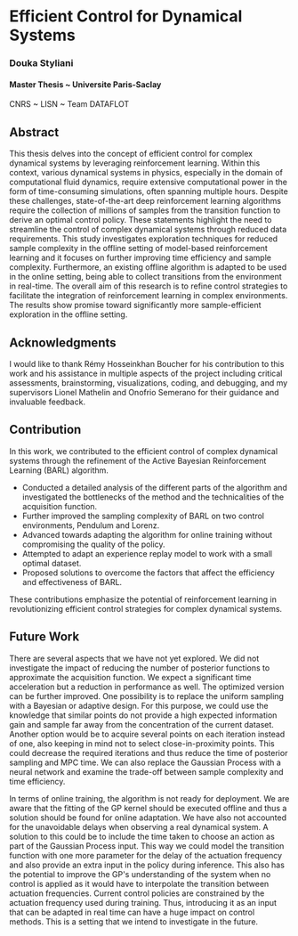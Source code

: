 # Efficient Control for Dynamical Systems

### Douka Styliani
#### Master Thesis ~ Universite Paris-Saclay
CNRS ~ LISN ~ Team DATAFLOT


## Abstract
This thesis delves into the concept of efficient control for complex dynamical systems by leveraging reinforcement learning. Within this context, various dynamical systems in physics, especially in the domain of computational fluid dynamics, require extensive computational power in the form of time-consuming simulations, often spanning multiple hours. Despite these challenges, state-of-the-art deep reinforcement learning algorithms require the collection of millions of samples from the transition function to derive an optimal control policy. These statements highlight the need to streamline the control of complex dynamical systems through reduced data requirements. This study investigates exploration techniques for reduced sample complexity in the offline setting of model-based reinforcement learning and it focuses on further improving time efficiency and sample complexity. Furthermore, an existing offline algorithm is adapted to be used in the online setting, being able to collect transitions from the environment in real-time. The overall aim of this research is to refine control strategies to facilitate the integration of reinforcement learning in complex environments. The results show promise toward significantly more sample-efficient exploration in the offline setting.


## Acknowledgments
I would like to thank Rémy Hosseinkhan Boucher for his contribution to this work and his assistance in multiple aspects of the project including critical assessments, brainstorming, visualizations, coding, and debugging, and my supervisors Lionel Mathelin and Onofrio Semerano for their guidance and invaluable feedback.


## Contribution
In this work, we contributed to the efficient control of complex dynamical systems through the refinement of the Active Bayesian Reinforcement Learning (BARL) algorithm.

- Conducted a detailed analysis of the different parts of the algorithm and investigated the bottlenecks of the method and the technicalities of the acquisition function. 
- Further improved the sampling complexity of BARL on two control environments, Pendulum and Lorenz. 
- Advanced towards adapting the algorithm for online training without compromising the quality of the policy.
- Attempted to adapt an experience replay model to work with a small optimal dataset. 
- Proposed solutions to overcome the factors that affect the efficiency and effectiveness of BARL.

These contributions emphasize the potential of reinforcement learning in revolutionizing efficient control strategies for complex dynamical systems.

## Future Work
There are several aspects that we have not yet explored. We did not investigate the impact of reducing the number of posterior functions to approximate the acquisition function. We expect a significant time acceleration but a reduction in performance as well.
The optimized version can be further improved. One possibility is to replace the uniform sampling with a Bayesian or adaptive design. For this purpose, we could use the knowledge that similar points do not provide a high expected information gain and sample far away from the concentration of the current dataset. Another option would be to acquire several points on each iteration instead of one, also keeping in mind not to select close-in-proximity points. This could decrease the required iterations and thus reduce the time of posterior sampling and MPC time. We can also replace the Gaussian Process with a neural network and examine the trade-off between sample complexity and time efficiency.

In terms of online training, the algorithm is not ready for deployment. We are aware that the fitting of the GP kernel should be executed offline and thus a solution should be found for online adaptation. We have also not accounted for the unavoidable delays when observing a real dynamical system. A solution to this could be to include the time taken to choose an action as part of the Gaussian Process input. This way we could model the transition function with one more parameter for the delay of the actuation frequency and also provide an extra input in the policy during inference. This also has the potential to improve the GP's understanding of the system when no control is applied as it would have to interpolate the transition between actuation frequencies. Current control policies are constrained by the actuation frequency used during training. Thus, introducing it as an input that can be adapted in real time can have a huge impact on control methods. This is a setting that we intend to investigate in the future.


